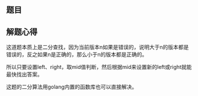 ## 题目

## 解题心得

这道题本质上是二分查找，因为当前版本n如果是错误的，说明大于n的版本都是错误的，反之如果n是正确的，那么小于n的版本都是正确的。

所以只要设置left、right，取mid值判断，然后根据mid来设置新的left或right就能最快找出答案。

这题的二分算法用golang内置的函数库也可以直接解决。